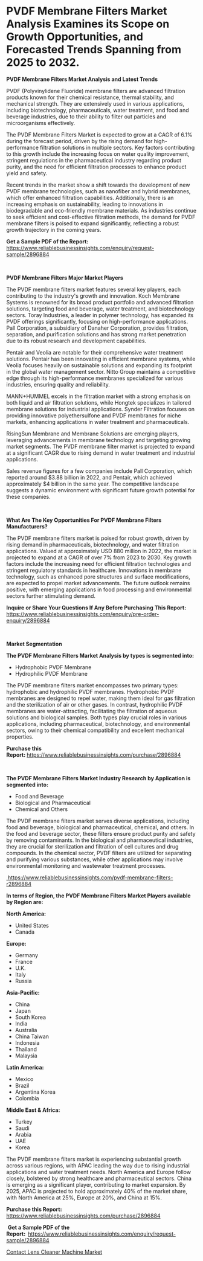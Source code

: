 <p><h1>PVDF Membrane Filters Market Analysis Examines its Scope on Growth Opportunities, and Forecasted Trends Spanning from 2025 to 2032.</h1></p><p><strong>PVDF Membrane Filters Market Analysis and Latest Trends</strong></p>
<p><p>PVDF (Polyvinylidene Fluoride) membrane filters are advanced filtration products known for their chemical resistance, thermal stability, and mechanical strength. They are extensively used in various applications, including biotechnology, pharmaceuticals, water treatment, and food and beverage industries, due to their ability to filter out particles and microorganisms effectively.</p><p>The PVDF Membrane Filters Market is expected to grow at a CAGR of 6.1% during the forecast period, driven by the rising demand for high-performance filtration solutions in multiple sectors. Key factors contributing to this growth include the increasing focus on water quality improvement, stringent regulations in the pharmaceutical industry regarding product purity, and the need for efficient filtration processes to enhance product yield and safety. </p><p>Recent trends in the market show a shift towards the development of new PVDF membrane technologies, such as nanofiber and hybrid membranes, which offer enhanced filtration capabilities. Additionally, there is an increasing emphasis on sustainability, leading to innovations in biodegradable and eco-friendly membrane materials. As industries continue to seek efficient and cost-effective filtration methods, the demand for PVDF membrane filters is poised to expand significantly, reflecting a robust growth trajectory in the coming years.</p></p>
<p><strong>Get a Sample PDF of the Report:&nbsp;</strong> <a href="https://www.reliablebusinessinsights.com/enquiry/request-sample/2896884?utm_campaign=2983&utm_medium=2&utm_source=Github&utm_content=ia&utm_term=15032025&utm_id=pvdf-membrane-filters">https://www.reliablebusinessinsights.com/enquiry/request-sample/2896884</a></p>
<p>&nbsp;</p>
<p><strong>PVDF Membrane Filters Major Market Players</strong></p>
<p><p>The PVDF membrane filters market features several key players, each contributing to the industry's growth and innovation. Koch Membrane Systems is renowned for its broad product portfolio and advanced filtration solutions, targeting food and beverage, water treatment, and biotechnology sectors. Toray Industries, a leader in polymer technology, has expanded its PVDF offerings significantly, focusing on high-performance applications. Pall Corporation, a subsidiary of Danaher Corporation, provides filtration, separation, and purification solutions and has strong market penetration due to its robust research and development capabilities.</p><p>Pentair and Veolia are notable for their comprehensive water treatment solutions. Pentair has been innovating in efficient membrane systems, while Veolia focuses heavily on sustainable solutions and expanding its footprint in the global water management sector. Nitto Group maintains a competitive edge through its high-performance membranes specialized for various industries, ensuring quality and reliability.</p><p>MANN+HUMMEL excels in the filtration market with a strong emphasis on both liquid and air filtration solutions, while Hongtek specializes in tailored membrane solutions for industrial applications. Synder Filtration focuses on providing innovative polyethersulfone and PVDF membranes for niche markets, enhancing applications in water treatment and pharmaceuticals.</p><p>RisingSun Membrane and Membrane Solutions are emerging players, leveraging advancements in membrane technology and targeting growing market segments. The PVDF membrane filter market is projected to expand at a significant CAGR due to rising demand in water treatment and industrial applications.</p><p>Sales revenue figures for a few companies include Pall Corporation, which reported around $3.88 billion in 2022, and Pentair, which achieved approximately $4 billion in the same year. The competitive landscape suggests a dynamic environment with significant future growth potential for these companies.</p></p>
<p>&nbsp;</p>
<p><strong>What Are The Key Opportunities For PVDF Membrane Filters Manufacturers?</strong></p>
<p><p>The PVDF membrane filters market is poised for robust growth, driven by rising demand in pharmaceuticals, biotechnology, and water filtration applications. Valued at approximately USD 880 million in 2022, the market is projected to expand at a CAGR of over 7% from 2023 to 2030. Key growth factors include the increasing need for efficient filtration technologies and stringent regulatory standards in healthcare. Innovations in membrane technology, such as enhanced pore structures and surface modifications, are expected to propel market advancements. The future outlook remains positive, with emerging applications in food processing and environmental sectors further stimulating demand.</p></p>
<p><strong>Inquire or Share Your Questions If Any Before Purchasing This Report:</strong> <a href="https://www.reliablebusinessinsights.com/enquiry/pre-order-enquiry/2896884?utm_campaign=2983&utm_medium=2&utm_source=Github&utm_content=ia&utm_term=15032025&utm_id=pvdf-membrane-filters">https://www.reliablebusinessinsights.com/enquiry/pre-order-enquiry/2896884</a></p>
<p>&nbsp;</p>
<p><strong>Market Segmentation</strong></p>
<p><strong>The PVDF Membrane Filters Market Analysis by types is segmented into:</strong></p>
<p><ul><li>Hydrophobic PVDF Membrane</li><li>Hydrophilic PVDF Membrane</li></ul></p>
<p><p>The PVDF membrane filters market encompasses two primary types: hydrophobic and hydrophilic PVDF membranes. Hydrophobic PVDF membranes are designed to repel water, making them ideal for gas filtration and the sterilization of air or other gases. In contrast, hydrophilic PVDF membranes are water-attracting, facilitating the filtration of aqueous solutions and biological samples. Both types play crucial roles in various applications, including pharmaceutical, biotechnology, and environmental sectors, owing to their chemical compatibility and excellent mechanical properties.</p></p>
<p><strong>Purchase this Report:&nbsp;</strong><a href="https://www.reliablebusinessinsights.com/purchase/2896884?utm_campaign=2983&utm_medium=2&utm_source=Github&utm_content=ia&utm_term=15032025&utm_id=pvdf-membrane-filters">https://www.reliablebusinessinsights.com/purchase/2896884</a></p>
<p>&nbsp;</p>
<p><strong>The PVDF Membrane Filters Market Industry Research by Application is segmented into:</strong></p>
<p><ul><li>Food and Beverage</li><li>Biological and Pharmaceutical</li><li>Chemical and Others</li></ul></p>
<p><p>The PVDF membrane filters market serves diverse applications, including food and beverage, biological and pharmaceutical, chemical, and others. In the food and beverage sector, these filters ensure product purity and safety by removing contaminants. In the biological and pharmaceutical industries, they are crucial for sterilization and filtration of cell cultures and drug compounds. In the chemical sector, PVDF filters are utilized for separating and purifying various substances, while other applications may involve environmental monitoring and wastewater treatment processes.</p></p>
<p><a href="https://www.reliablebusinessinsights.com/pvdf-membrane-filters-r2896884?utm_campaign=2983&utm_medium=2&utm_source=Github&utm_content=ia&utm_term=15032025&utm_id=pvdf-membrane-filters">&nbsp;https://www.reliablebusinessinsights.com/pvdf-membrane-filters-r2896884</a></p>
<p><strong>In terms of Region, the PVDF Membrane Filters Market Players available by Region are:</strong></p>
<p>
    <p> <strong> North America: </strong>
        <ul>
            <li>United States</li>
            <li>Canada</li>
        </ul>
        </p> 
    <p> <strong> Europe: </strong>
        <ul>
            <li>Germany</li>
            <li>France</li>
            <li>U.K.</li>
            <li>Italy</li>
            <li>Russia</li>
        </ul>
        </p> 
    <p> <strong> Asia-Pacific: </strong>
        <ul>
            <li>China</li>
            <li>Japan</li>
            <li>South Korea</li>
            <li>India</li>
            <li>Australia</li>
            <li>China Taiwan</li>
            <li>Indonesia</li>
            <li>Thailand</li>
            <li>Malaysia</li>
        </ul>
        </p> 
    <p> <strong> Latin America: </strong>
        <ul>
            <li>Mexico</li>
            <li>Brazil</li>
            <li>Argentina Korea</li>
            <li>Colombia</li>
        </ul>
        </p> 
    <p> <strong> Middle East & Africa: </strong>
        <ul>
            <li>Turkey</li>
            <li>Saudi</li>
            <li>Arabia</li>
            <li>UAE</li>
            <li>Korea</li>
        </ul>
    </p>
    </p>
<p><p>The PVDF membrane filters market is experiencing substantial growth across various regions, with APAC leading the way due to rising industrial applications and water treatment needs. North America and Europe follow closely, bolstered by strong healthcare and pharmaceutical sectors. China is emerging as a significant player, contributing to market expansion. By 2025, APAC is projected to hold approximately 40% of the market share, with North America at 25%, Europe at 20%, and China at 15%.</p></p>
<p><strong>Purchase this Report: </strong><a href="https://www.reliablebusinessinsights.com/purchase/2896884?utm_campaign=2983&utm_medium=2&utm_source=Github&utm_content=ia&utm_term=15032025&utm_id=pvdf-membrane-filters">https://www.reliablebusinessinsights.com/purchase/2896884</a></p>
<p>&nbsp;<strong>Get a Sample PDF of the Report:&nbsp;&nbsp;</strong><a href="https://www.reliablebusinessinsights.com/enquiry/request-sample/2896884?utm_campaign=2983&utm_medium=2&utm_source=Github&utm_content=ia&utm_term=15032025&utm_id=pvdf-membrane-filters">https://www.reliablebusinessinsights.com/enquiry/request-sample/2896884</a></p>
<p><strong></strong></p>
<p><p><a href="https://github.com/shewlisapsai/Market-Research-Report-List-1/blob/main/contact-lens-cleaner-machine-market.md?utm_campaign=2983&utm_medium=2&utm_source=Github&utm_content=ia&utm_term=15032025&utm_id=pvdf-membrane-filters">Contact Lens Cleaner Machine Market</a></p></p>